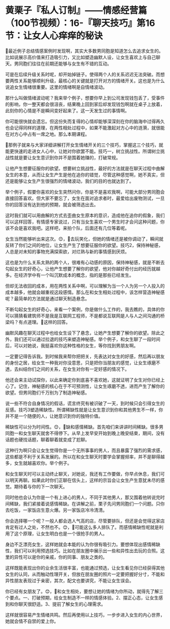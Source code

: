 # 黄栗子『私人订制』——情感经营篇（100节视频）：16-『聊天技巧』第16节：让女人心痒痒的秘诀

🎼最近例子总结情感案例时发现啊，其实大多数男同胞是知道怎么去追求女生的。比如说展示高价值来打造吸引力，又比如塑造幽默人设，让女生喜欢上与自己聊天。男同胞们往往在前期还能够与女生有不错的互动。

可是在后续升级关系时呢，却开始掉链子。使得两个人的关系迟迟无法突破。而想要两性关系能够顺利升级，最核心的关键就是打开对方的情绪开关。这也是为什么说追女生情绪很重要。这里的情绪啊是自情绪波动。

那什么叫做情绪波动呢？我来举个例子，想要你早上到公司发现钱包丢了，受事件的影响，你一整天都会很沮丧，结果晚上回到家后却发现钱包啊就在桌子上放着，此刻你的心情是不是瞬间变好起来了。这一天发生过的事情啊。

你可能很快就会遗忘。但这份失而复得的心情却能够深深刻在你的脑海中过得再久也会记得同样的道理，在两性相处过程中，如果不能激起对方心中的涟漪，就很能在对方心中占有一席之地。那么本期课程。

🎼那例子就来与大家详细讲解打开女生情绪开关的三个技巧，掌握这三个技巧，就能更快速的走进女人心中，让她对你欲罢不能。技巧一，树立挑战性。所谓树立挑战性就是要让女生意识到你并不是围着她赚的，打破常规。

让他产生想要征服你的欲望。想要树立挑战性，最好的方法就是在聊天过程中曲解女生的本意，从而让女生产生是他在追你的错觉，尽管这种感觉啊，她不真实，但还是能够让女生产生很强烈的情绪波动，我们的目的也就达到了。

举个例子，假要你喜欢的女生突然问你，你是不是喜欢我啊，可能大部分男同胞会直接回答喜欢。但大家不要忘了，女生在面对追求者时，最爱给出废物测试，一旦你的回答没有达到他的预期，就会被筛选出去。

这时我们就可以用曲解的方式去歪曲女生原本的意识，造成他在追你的假象，我们可以这样回答，有情感专家说过，只有当女生喜欢一个男生时才会问这种问题，你该不会是喜欢我吧。这样吧，来拍个队，后面还有几位等着呢。

女生当然能够听出来这次。😊，🎼去玩笑化，但她的情绪还是被你调动了，瞬间就反转了你们之间的地位，让女生产生了想要征服你的欲望。技巧2，保持神秘感，人总是对未知的事物充满探索欲，对烂熟与新的事情感到厌烦。

这也是为什么关系太熟的两个人，很难有心动感的原因，保持神秘感，就是不断去勾起女生的好奇心，让他产生想要了解你的欲望，他对你越好奇付出的经历就越多。在经济学中有一个叫沉默成本的概念，指的是那些已经发生。

但却无法收回的成本，用在两性关系中啊，可以理解为当一个人为另一个人投入的成本越多，他就会越重视这段感情。那么在和女生相处过程中，该怎样营造神秘感呢？最简单的方法就是通过聊天制造悬念。

不断勾起女生的好奇心，来看一个案例，你是做什么工作的，我去瞧的，具体的你可以猜猜看建筑师不是我是互联网工程师，不是都说互联网是人与人之间沟通的桥梁吗？有点道理。🎼这样的回答。

幽默风趣在聊天过程中也给女生设下了悬念，让她产生想要了解你的欲望。除此之外，我们还可以通过拉退的技巧来塑造神秘感。举个例子，和女生聊了一段时间后，可以对她说，我挺喜欢你这种性格的女生，等你找到男朋友啊。

一定要记得告诉我。到时候我来帮你把把关，先表达对女生的好感，然后再以朋友的身份之居，给女生一种我对你没意思，只是把你当朋友的感觉，让女生琢磨不透，去纠结你们之间的关系，在女生对你有一定好感的情况下。

他还会来主动试探你，以此来确定你到底喜不喜欢她，这就证明了女生对你已经上心了。记住，神秘感的核心在于不可预测性，让女生琢磨不透，进而产生了解你的欲望。但男同胞们千万别为了制造神秘感。

说一些不符合自身情况的假话，谎言终究有被识破了一天，到时候只会引得女生的反感。技巧3塑造稀缺性。所谓稀缺性就是让女生意识到你和其他男生不一样，你并不是一个随便的人，让她意识到你的独特价值。

稀缺性可以分为时间性。😊，🎼缺和感情稀缺。首先咱们来讲讲时间稀缺。很多男同胞一和女生聊天就舍不得停下。从早上发早安开始到晚上晚安结束，期间，没有话题也硬找话题，聊着聊着就变成了尬聊。

这种行为啊只会让女生觉得你是一个无所事事的男人，而且暴露了强烈的需求感，这些都是不利于关系发展的。所以在和女生聊天时要学会掌握频率，并不是聊得越多，女生就越喜欢你。举个例子。

和女生聊天时可以主动终止聊天，对她说，我还有工作要做，你早点休息，我们可以明天再聊。如果此时你们正聊在信头上，这样的宗旨会让女生产生意犹未尽的感觉。期待着与你的下一次聊天。

同时他也会认为你是一个有上进心的男人，不同于其他男人，那又围着他转说完时间稀缺，我们紧接着说感情稀缺。在讲解之前，栗子先问男同胞们一个问题。只你去吃饭，一家饭店生意火爆。另一家饭店冷冷清清。

你会选择哪一个呢？一般人都会选人气高的店，尽管要排队，但还是会觉得这家店肯定有过人之处，不然也不。😊，🎼可能这么多人排队了。而感情稀缺性呢就是利用了这个原理，让女生明白也是一个很抢手的男人。

身边不乏漂亮女生，这样她就会本能的认为你很有吸引力。要想体现出感情稀缺性，我们可以利用预选技巧。比如在朋友圈中展示出一些和异性出去玩的合照。这里的异性可以是你的亲戚，你的同事、朋友之类的。

这样既能表现出你的业余生活很丰富，也能通过预选，让女生看见你已经获得其他女生的认同，从而触动性理开关，但放在朋友圈的照片一定要把握好分寸，不能和异性朋友表现过于亲密，其次，配文也要讲究，不能让女生误会。

你已经有女朋友了。😊，🎼和女生相处，要想让她的情绪为你所动，就得先了解三个要点。一、打破预期，给女生制造不一样的情感体验。2、摆正心态，让女生感到和你聊天很舒适。3、提前了解女生的心理需求。

这样就很容易产生情绪共鸣。然后再使用以上技巧，一步步进入女生的内心世界，她就会情不自禁的爱上你。